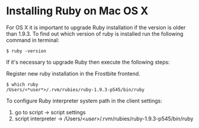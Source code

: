 # Installing Ruby on Mac OS X

For OS X it is important to upgrade Ruby installation if the version is older than 1.9.3.
To find out which version of ruby is installed run the following command in terminal:

```shell
$ ruby -version
```

If it's necessary to upgrade Ruby then execute the following steps:

Register new ruby installation in the Frostbite frontend.

```shell
$ which ruby
/Users/<*user*>/.rvm/rubies/ruby-1.9.3-p545/bin/ruby
```

To configure Ruby interpreter system path in the client settings:
1. go to script -> script settings
2. script interpreter -> /Users/<*user*>/.rvm/rubies/ruby-1.9.3-p545/bin/ruby
